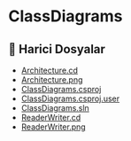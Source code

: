 # ClassDiagrams

<!--Index-->

## 📂 Harici Dosyalar

- [Architecture.cd](./Architecture.cd)
- [Architecture.png](./Architecture.png)
- [ClassDiagrams.csproj](./ClassDiagrams.csproj)
- [ClassDiagrams.csproj.user](./ClassDiagrams.csproj.user)
- [ClassDiagrams.sln](./ClassDiagrams.sln)
- [ReaderWriter.cd](./ReaderWriter.cd)
- [ReaderWriter.png](./ReaderWriter.png)

<!--Index-->
